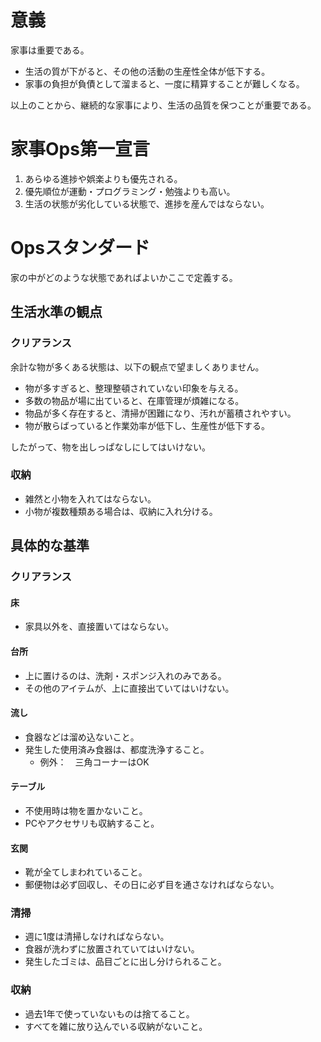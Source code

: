 # 意義

家事は重要である。

- 生活の質が下がると、その他の活動の生産性全体が低下する。
- 家事の負担が負債として溜まると、一度に精算することが難しくなる。

以上のことから、継続的な家事により、生活の品質を保つことが重要である。

# 家事Ops第一宣言
1. あらゆる進捗や娯楽よりも優先される。
2. 優先順位が運動・プログラミング・勉強よりも高い。
3. 生活の状態が劣化している状態で、進捗を産んではならない。

# Opsスタンダード

家の中がどのような状態であればよいかここで定義する。

## 生活水準の観点

### クリアランス

余計な物が多くある状態は、以下の観点で望ましくありません。

- 物が多すぎると、整理整頓されていない印象を与える。
- 多数の物品が場に出ていると、在庫管理が煩雑になる。
- 物品が多く存在すると、清掃が困難になり、汚れが蓄積されやすい。
- 物が散らばっていると作業効率が低下し、生産性が低下する。

したがって、物を出しっぱなしにしてはいけない。

### 収納

- 雑然と小物を入れてはならない。
- 小物が複数種類ある場合は、収納に入れ分ける。

## 具体的な基準

### クリアランス

#### 床

- 家具以外を、直接置いてはならない。

#### 台所

- 上に置けるのは、洗剤・スポンジ入れのみである。
- その他のアイテムが、上に直接出ていてはいけない。

#### 流し

- 食器などは溜め込ないこと。
- 発生した使用済み食器は、都度洗浄すること。
  - 例外：　三角コーナーはOK

#### テーブル

- 不使用時は物を置かないこと。
- PCやアクセサリも収納すること。

#### 玄関

- 靴が全てしまわれていること。
- 郵便物は必ず回収し、その日に必ず目を通さなければならない。

### 清掃

- 週に1度は清掃しなければならない。
- 食器が洗わずに放置されていてはいけない。
- 発生したゴミは、品目ごとに出し分けられること。


### 収納

- 過去1年で使っていないものは捨てること。
- すべてを雑に放り込んでいる収納がないこと。
